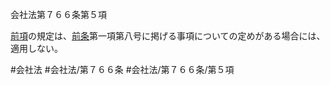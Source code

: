 会社法第７６６条第５項

[前項](会社法＿＿＿＿第７６６条第４項)の規定は、[前条](会社法＿＿＿＿第７６５条第１項)第一項第八号に掲げる事項についての定めがある場合には、適用しない。

#会社法
#会社法/第７６６条
#会社法/第７６６条/第５項
